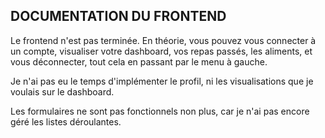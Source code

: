 ## DOCUMENTATION DU FRONTEND

Le frontend n'est pas terminée. En théorie, vous pouvez vous connecter à un compte, visualiser votre dashboard, vos repas passés, les aliments, et vous déconnecter, tout cela en passant par le menu à gauche.  
  
Je n'ai pas eu le temps d'implémenter le profil, ni les visualisations que je voulais sur le dashboard.  
  
Les formulaires ne sont pas fonctionnels non plus, car je n'ai pas encore géré les listes déroulantes.  